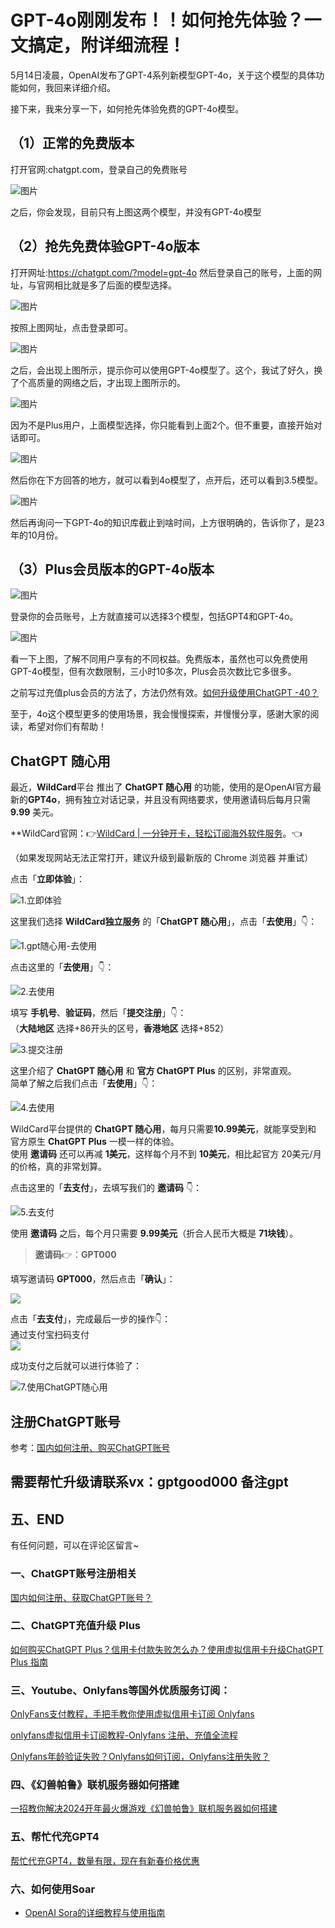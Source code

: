 # GPT-4o刚刚发布！！如何抢先体验？一文搞定，附详细流程！

5月14日凌晨，OpenAI发布了GPT-4系列新模型GPT-4o，关于这个模型的具体功能如何，我回来详细介绍。

接下来，我来分享一下，如何抢先体验免费的GPT-4o模型。

## （1）正常的免费版本

打开官网:chatgpt.com，登录自己的免费账号

![图片](https://gptblog.oss-cn-hangzhou.aliyuncs.com/image/202405150838216.webp)

之后，你会发现，目前只有上图这两个模型，并没有GPT-4o模型

## （2）抢先免费体验GPT-4o版本

打开网址:https://chatgpt.com/?model=gpt-4o 然后登录自己的账号，上面的网址，与官网相比就是多了后面的模型选择。

![图片](https://gptblog.oss-cn-hangzhou.aliyuncs.com/image/202405150838250.webp)

按照上图网址，点击登录即可。

![图片](https://gptblog.oss-cn-hangzhou.aliyuncs.com/image/202405150838177.webp)

之后，会出现上图所示，提示你可以使用GPT-4o模型了。这个，我试了好久，换了个高质量的网络之后，才出现上图所示的。

![图片](https://gptblog.oss-cn-hangzhou.aliyuncs.com/image/202405150838509.webp)

因为不是Plus用户，上面模型选择，你只能看到上面2个。但不重要，直接开始对话即可。

![图片](https://gptblog.oss-cn-hangzhou.aliyuncs.com/image/202405150838198.webp)

然后你在下方回答的地方，就可以看到4o模型了，点开后，还可以看到3.5模型。

![图片](https://gptblog.oss-cn-hangzhou.aliyuncs.com/image/202405150838254.webp)

然后再询问一下GPT-4o的知识库截止到啥时间，上方很明确的，告诉你了，是23年的10月份。

## （3）Plus会员版本的GPT-4o版本

![图片](https://gptblog.oss-cn-hangzhou.aliyuncs.com/image/202405150838635.webp)

登录你的会员账号，上方就直接可以选择3个模型，包括GPT4和GPT-4o。

![图片](https://gptblog.oss-cn-hangzhou.aliyuncs.com/image/202405150838779.webp)

看一下上图，了解不同用户享有的不同权益。免费版本，虽然也可以免费使用GPT-4o模型，但有次数限制，三小时10多次，Plus会员次数比它多很多。

之前写过充值plus会员的方法了，方法仍然有效。[如何升级使用ChatGPT -40？](https://melovegpt.com/how-to-payment-chatgpt/)

至于，4o这个模型更多的使用场景，我会慢慢探索，并慢慢分享，感谢大家的阅读，希望对你们有帮助！

## [](#ChatGPT-随心用 "ChatGPT 随心用")ChatGPT 随心用

最近，**WildCard**平台 推出了 **ChatGPT 随心用** 的功能，使用的是OpenAI官方最新的**GPT4o**，拥有独立对话记录，并且没有网络要求，使用邀请码后每月只需 **9.99** 美元。

**WildCard官网：👉[WildCard | 一分钟开卡，轻松订阅海外软件服务](https://yeka.ai/i/GPT000)。👈

（如果发现网站无法正常打开，建议升级到最新版的 Chrome 浏览器 并重试）

点击「**立即体验**」：

![1.立即体验](https://gptblog.oss-cn-hangzhou.aliyuncs.com/image/202405141646614.png)

这里我们选择 **WildCard独立服务** 的「**ChatGPT 随心用**」，点击「**去使用**」👇：

![1.gpt随心用-去使用](https://gptblog.oss-cn-hangzhou.aliyuncs.com/image/202405141646591.png)

点击这里的「**去使用**」👇：

![2.去使用](https://gptblog.oss-cn-hangzhou.aliyuncs.com/image/202405141646584.png)

填写 **手机号**、**验证码**，然后「**提交注册**」👇：  
（**大陆地区** 选择+86开头的区号，**香港地区** 选择+852）

![3.提交注册](https://gptblog.oss-cn-hangzhou.aliyuncs.com/image/202405141646841.png)

这里介绍了 **ChatGPT 随心用** 和 **官方 ChatGPT Plus** 的区别，非常直观。  
简单了解之后我们点击「**去使用**」👇：

![4.去使用](https://gptblog.oss-cn-hangzhou.aliyuncs.com/image/202405141646606.png)

WildCard平台提供的 **ChatGPT 随心用**，每月只需要**10.99美元**，就能享受到和 官方原生 **ChatGPT Plus** 一模一样的体验。  
使用 **邀请码** 还可以再减 **1美元**，这样每个月不到 **10美元**，相比起官方 20美元/月 的价格，真的非常划算。

点击这里的「**去支付**」，去填写我们的 **邀请码** 👇：

![5.去支付](https://gptblog.oss-cn-hangzhou.aliyuncs.com/image/202405141646575.png)

使用 **邀请码** 之后，每个月只需要 **9.99美元**（折合人民币大概是 **71块钱**）。

> **邀请码**👉：**GPT000**

填写邀请码 **GPT000**，然后点击「**确认**」：

![](https://gptblog.oss-cn-hangzhou.aliyuncs.com/image/202405141650512.png)

点击「**去支付**」，完成最后一步的操作👇：  
通过支付宝扫码支付  
![](https://gptblog.oss-cn-hangzhou.aliyuncs.com/image/202405141650732.png)

成功支付之后就可以进行体验了：

![7.使用ChatGPT随心用](https://gptblog.oss-cn-hangzhou.aliyuncs.com/image/202405141646240.png)



## 注册ChatGPT账号

参考：[国内如何注册、购买ChatGPT账号](/how-to-register-chatgpt)

## 需要帮忙升级请联系vx：gptgood000 备注gpt

## 五、END

有任何问题，可以在评论区留言~

### 一、ChatGPT账号注册相关

[国内如何注册、获取ChatGPT账号？](/how-to-register-chatgpt)

### 二、ChatGPT充值升级 Plus

[如何购买ChatGPT Plus？信用卡付款失败怎么办？使用虚拟信用卡升级ChatGPT Plus 指南](/how-to-payment-chatgpt)

### 三、Youtube、Onlyfans等国外优质服务订阅：

[OnlyFans支付教程，手把手教你使用虚拟信用卡订阅 Onlyfans](/onlyfans-pay)

[onlyfans虚拟信用卡订阅教程-Onlyfans 注册、充值全流程](/onlyFans-pay-methods)

[Onlyfans年龄验证失败？Onlyfans如何订阅，Onlyfans注册失败？](/onlyfans-question)

### 四、《幻兽帕鲁》联机服务器如何搭建
[一招教你解决2024开年最火爆游戏《幻兽帕鲁》联机服务器如何搭建](/palu)

### 五、帮忙代充GPT4
[帮忙代充GPT4，数量有限，现在有新春价格优惠](/helpgpt)

### 六、如何使用Soar
- [OpenAI Sora的详细教程与使用指南](/how-use-soar)

